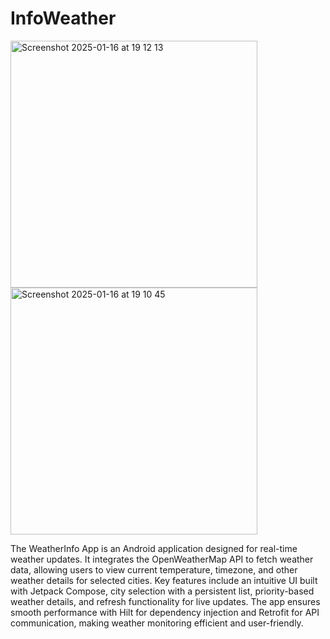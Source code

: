 # InfoWeather

<img width="395" height="395" alt="Screenshot 2025-01-16 at 19 12 13" src="https://github.com/user-attachments/assets/a28b812f-01e7-4496-ad93-5a5571346f61" />
<img width="395" height="395" alt="Screenshot 2025-01-16 at 19 10 45" src="https://github.com/user-attachments/assets/01c049eb-01e5-42b9-95c1-5f310844d58d" />



The WeatherInfo App is an Android application designed for real-time weather updates. It integrates the OpenWeatherMap API to fetch weather data, allowing users to view current temperature, timezone, and other weather details for selected cities. Key features include an intuitive UI built with Jetpack Compose, city selection with a persistent list, priority-based weather details, and refresh functionality for live updates. The app ensures smooth performance with Hilt for dependency injection and Retrofit for API communication, making weather monitoring efficient and user-friendly.


